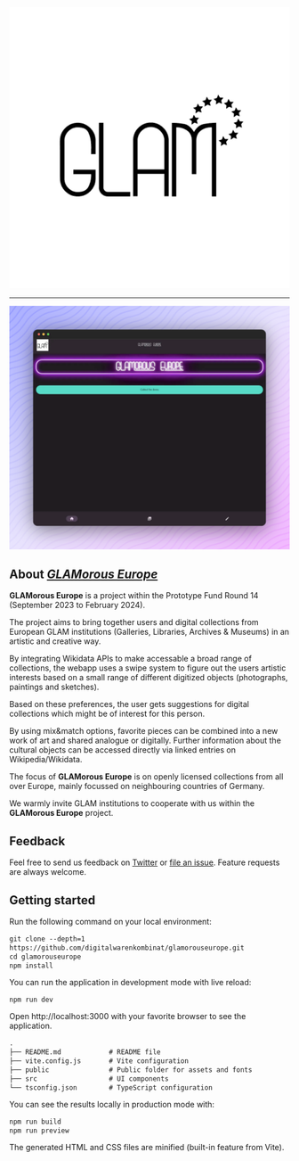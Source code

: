 <p align="center">
  <a href="https://www.glam-europe.de/">
    <img alt="Logo of 'GLAMorous Europe!'" src="public/maskable-icon-512x512.png">
  </a>
</p>

---

[![Screenshot of _GLAMorous Europe_](glamorouseurope.png)](https://www.glam-europe.de/)

## About [_GLAMorous Europe_](https://www.glam-europe.de/)

**GLAMorous Europe** is a project within the Prototype Fund Round 14 (September 2023 to February 2024).

The project aims to bring together users and digital collections from European GLAM institutions (Galleries, Libraries, Archives & Museums) in an artistic and creative way. 

By integrating Wikidata APIs to make accessable a broad range of collections, the webapp uses a swipe system to figure out the users artistic interests based on a small range of different digitized objects (photographs, paintings and sketches). 

Based on these preferences, the user gets suggestions for digital collections which might be of interest for this person. 

By using mix&match options, favorite pieces can be combined into a new work of art and shared analogue or digitally. 
Further information about the cultural objects can be accessed directly via linked entries on Wikipedia/Wikidata. 

The focus of **GLAMorous Europe** is on openly licensed collections from all over Europe, mainly focussed on neighbouring countries of Germany.

We warmly invite GLAM institutions to cooperate with us within the **GLAMorous Europe** project.

## Feedback

Feel free to send us feedback on [Twitter](https://twitter.com/digiwako) or [file an issue](https://github.com/digitalwarenkombinat/glamorouseurope/issues/new). Feature requests are always welcome.

## Getting started

Run the following command on your local environment:

```
git clone --depth=1 https://github.com/digitalwarenkombinat/glamorouseurope.git
cd glamorouseurope
npm install
```

You can run the application in development mode with live reload:

```
npm run dev
```

Open http://localhost:3000 with your favorite browser to see the application.

```
.
├── README.md            # README file
├── vite.config.js       # Vite configuration
├── public               # Public folder for assets and fonts
├── src                  # UI components
└── tsconfig.json        # TypeScript configuration
```

You can see the results locally in production mode with:

```
npm run build
npm run preview
```

The generated HTML and CSS files are minified (built-in feature from Vite).
